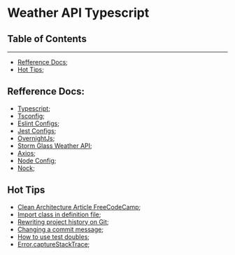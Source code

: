 # Weather API Typescript

## Table of Contents
---
- [Refference Docs](#refferencedocs);
- [Hot Tips](#hottips);

## Refference Docs:
- [Typescript]();
- [Tsconfig](https://www.typescriptlang.org/docs/handbook/tsconfig-json.html);
- [Eslint Configs](https://eslint.org/docs/user-guide/configuring/);
- [Jest Configs](https://jestjs.io/docs/configuration);
- [OvernightJs](https://github.com/seanpmaxwell/overnight);
- [Storm Glass Weather API](https://docs.stormglass.io/#/);
- [Axios](https://axios-http.com/docs/intro);
- [Node Config](https://github.com/lorenwest/node-config);
- [Nock](https://github.com/nock/nock);

## Hot Tips
- [Clean Architecture Article FreeCodeCamp](https://www.freecodecamp.org/news/a-quick-introduction-to-clean-architecture-990c014448d2/);
- [Import class in definition file](https://stackoverflow.com/questions/39040108/import-class-in-definition-file-d-ts/51114250#51114250);
- [Rewriting project history on Git](https://www.atlassian.com/git/tutorials/rewriting-history);
- [Changing a commit message](https://docs.github.com/en/github/committing-changes-to-your-project/creating-and-editing-commits/changing-a-commit-message);
- [How to use test doubles](https://leanpub.com/construindo-apis-testaveis-com-nodejs/read#leanpub-auto-test-doubles);
- [Error.captureStackTrace](https://nodejs.org/api/errors.html#errors_error_capturestacktrace_targetobject_constructoropt);
